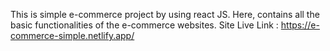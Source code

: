 This is simple e-commerce project by using react JS. Here, contains all the basic functionalities of the e-commerce websites.
Site Live Link : https://e-commerce-simple.netlify.app/